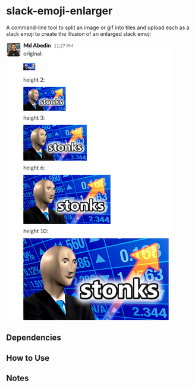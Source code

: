 # slack-emoji-enlarger

A command-line tool to split an image or gif into tiles and upload each as a slack emoji to create the illusion of an enlarged slack emoji

![example of enlarged slack emojis](example.png)

## Dependencies

## How to Use

## Notes
